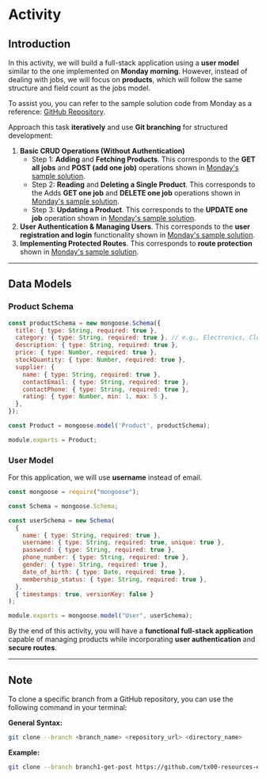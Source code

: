 # Activity

## Introduction

In this activity, we will build a full-stack application using a **user model** similar to the one implemented on **Monday morning**. However, instead of dealing with jobs, we will focus on **products**, which will follow the same structure and field count as the jobs model.

To assist you, you can refer to the sample solution code from Monday as a reference: [GitHub Repository](https://github.com/tx00-resources-en/week7-fepp-en).

Approach this task **iteratively** and use **Git branching** for structured development:

<!-- 
1. **Basic CRUD Operations (Without Authentication)**
   - Step 1: Adding and Fetching Products
   - Step 2: Reading and Deleting a Single Product
   - Step 3: Updating a Product
2. **User Authentication & Managing Users**
3. **Implementing Protected Routes**
-->

1. **Basic CRUD Operations (Without Authentication)**
   - Step 1: **Adding** and **Fetching Products**. This corresponds to the **GET all jobs** and **POST (add one job)** operations shown in [Monday's sample solution](https://github.com/tx00-resources-en/week7-fepp-en/tree/branch1-get-post).
   - Step 2: **Reading** and **Deleting a Single Product**. This corresponds to the Adds **GET one job** and **DELETE one job** operations shown in [Monday's sample solution](https://github.com/tx00-resources-en/week7-fepp-en/tree/branch1-get-post).
   - Step 3: **Updating a Product**. This corresponds to the **UPDATE one job** operation shown in [Monday's sample solution](https://github.com/tx00-resources-en/week7-fepp-en/tree/branch3-update-router).
2. **User Authentication & Managing Users**. This corresponds to the **user registration and login** functionality shown in [Monday's sample solution](https://github.com/tx00-resources-en/week7-fepp-en/tree/branch6-auth). 
3. **Implementing Protected Routes**. This corresponds to **route protection** shown in [Monday's sample solution](https://github.com/tx00-resources-en/week7-fepp-en/tree/branch7-protect-jobs).

---

## Data Models

### **Product Schema**
```js
const productSchema = new mongoose.Schema({
  title: { type: String, required: true },
  category: { type: String, required: true }, // e.g., Electronics, Clothing, Furniture
  description: { type: String, required: true },
  price: { type: Number, required: true },
  stockQuantity: { type: Number, required: true },
  supplier: {
    name: { type: String, required: true },
    contactEmail: { type: String, required: true },
    contactPhone: { type: String, required: true },
    rating: { type: Number, min: 1, max: 5 },
  },
});

const Product = mongoose.model('Product', productSchema);

module.exports = Product;
```

### **User Model**
For this application, we will use **username** instead of email.

```js
const mongoose = require("mongoose");

const Schema = mongoose.Schema;

const userSchema = new Schema(
  {
    name: { type: String, required: true },
    username: { type: String, required: true, unique: true },
    password: { type: String, required: true },
    phone_number: { type: String, required: true },
    gender: { type: String, required: true },
    date_of_birth: { type: Date, required: true },
    membership_status: { type: String, required: true },
  },
  { timestamps: true, versionKey: false }
);

module.exports = mongoose.model("User", userSchema);
```

By the end of this activity, you will have a **functional full-stack application** capable of managing products while incorporating **user authentication** and **secure routes**.

---
## Note

To clone a specific branch from a GitHub repository, you can use the following command in your terminal:

**General Syntax:**
```sh
git clone --branch <branch_name> <repository_url> <directory_name>
```
**Example:**
```sh
git clone --branch branch1-get-post https://github.com/tx00-resources-en/week7-fepp-en.git branch1-get-post
```

